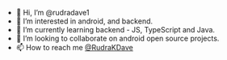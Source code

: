 - 👋 Hi, I’m @rudradave1
- 👀 I’m interested in android, and backend.
- 🌱 I’m currently learning backend - JS, TypeScript and Java.
- 💞️ I’m looking to collaborate on android open source projects.
- 📫 How to reach me [@RudraKDave](https://twitter.com/RudraKDave)

<!---
rudradave1/rudradave1 is a ✨ special ✨ repository because its `README.md` (this file) appears on your GitHub profile.
You can click the Preview link to take a look at your changes.
--->
